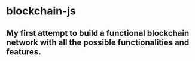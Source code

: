 # blockchain-js

## My first attempt to build a functional blockchain network with all the possible functionalities and features.